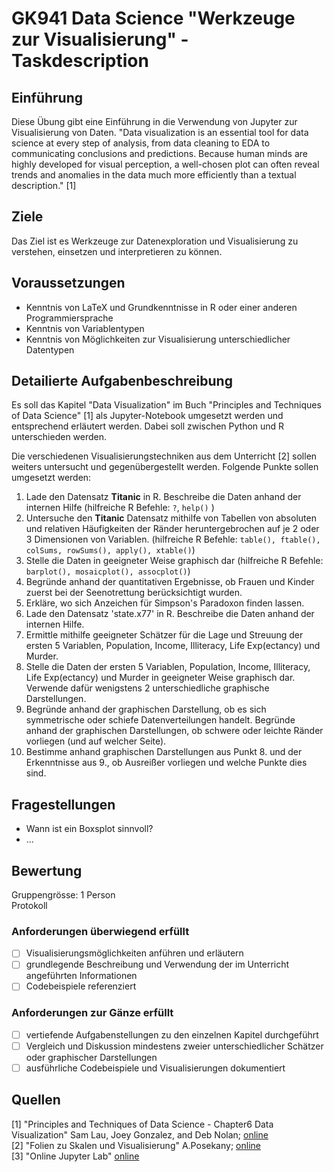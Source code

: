 # GK941 Data Science "Werkzeuge zur Visualisierung" - Taskdescription

## Einführung
Diese Übung gibt eine Einführung in die Verwendung von Jupyter zur Visualisierung von Daten. "Data visualization is an essential tool for data science at every step of analysis, from data cleaning to EDA to communicating conclusions and predictions. Because human minds are highly developed for visual perception, a well-chosen plot can often reveal trends and anomalies in the data much more efficiently than a textual description." [1]

## Ziele
Das Ziel ist es Werkzeuge zur Datenexploration und Visualisierung zu verstehen, einsetzen und interpretieren zu können.

## Voraussetzungen
+ Kenntnis von LaTeX und Grundkenntnisse in R oder einer anderen Programmiersprache
+ Kenntnis von Variablentypen
+ Kenntnis von Möglichkeiten zur Visualisierung unterschiedlicher Datentypen

## Detailierte Aufgabenbeschreibung
Es soll das Kapitel "Data Visualization" im Buch "Principles and Techniques of Data Science" [1] als Jupyter-Notebook umgesetzt werden und entsprechend erläutert werden. Dabei soll zwischen Python und R unterschieden werden.

Die verschiedenen Visualisierungstechniken aus dem Unterricht [2] sollen weiters untersucht und gegenübergestellt werden. Folgende Punkte sollen umgesetzt werden:

1. Lade den Datensatz **Titanic** in R. Beschreibe die Daten anhand der internen Hilfe (hilfreiche R Befehle: ``?``, ``help()`` )
2. Untersuche den **Titanic** Datensatz mithilfe von Tabellen von absoluten und relativen Häufigkeiten der Ränder heruntergebrochen auf je 2 oder 3 Dimensionen von Variablen. (hilfreiche R Befehle: ``table(), ftable(), colSums, rowSums(), apply(), xtable()``)
3. Stelle die Daten in geeigneter Weise graphisch dar (hilfreiche R Befehle: ``barplot(), mosaicplot(), assocplot()``)
4. Begründe anhand der quantitativen Ergebnisse, ob Frauen und Kinder zuerst bei der Seenotrettung berücksichtigt wurden.
5. Erkläre, wo sich Anzeichen für Simpson's Paradoxon finden lassen.
6. Lade den Datensatz 'state.x77' in R. Beschreibe die Daten anhand der internen Hilfe.
7. Ermittle mithilfe geeigneter Schätzer für die Lage und Streuung der ersten 5 Variablen, Population, Income, Illiteracy, Life Exp(ectancy) und Murder.
8. Stelle die Daten der ersten 5 Variablen, Population, Income, Illiteracy, Life Exp(ectancy) und Murder in geeigneter Weise graphisch dar. Verwende dafür wenigstens 2 unterschiedliche graphische Darstellungen.
9. Begründe anhand der graphischen Darstellung, ob es sich symmetrische oder schiefe Datenverteilungen handelt. Begründe anhand der graphischen Darstellungen, ob schwere oder leichte Ränder vorliegen (und auf welcher Seite).
10. Bestimme anhand graphischen Darstellungen aus Punkt 8. und der Erkenntnisse aus 9., ob Ausreißer vorliegen und welche Punkte dies sind.

## Fragestellungen
* Wann ist ein Boxsplot sinnvoll?
* ...

## Bewertung
Gruppengrösse: 1 Person  
Protokoll  
### Anforderungen **überwiegend erfüllt**
- [ ] Visualisierungsmöglichkeiten anführen und erläutern 
- [ ] grundlegende Beschreibung und Verwendung der im Unterricht angeführten Informationen
- [ ] Codebeispiele referenziert

### Anforderungen **zur Gänze erfüllt**
- [ ] vertiefende Aufgabenstellungen zu den einzelnen Kapitel durchgeführt
- [ ] Vergleich und Diskussion mindestens zweier unterschiedlicher Schätzer oder graphischer Darstellungen
- [ ] ausführliche Codebeispiele und Visualisierungen dokumentiert

## Quellen
[1] "Principles and Techniques of Data Science - Chapter6 Data Visualization" Sam Lau, Joey Gonzalez, and Deb Nolan; [online](https://www.textbook.ds100.org/ch/06/viz_intro.html)  
[2] "Folien zu Skalen und Visualisierung" A.Posekany; [online](https://elearning.tgm.ac.at/mod/resource/view.php?id=75262)  
[3] "Online Jupyter Lab" [online](https://mybinder.org/v2/gh/jupyterlab/jupyterlab-demo/try.jupyter.org?urlpath=lab)  
